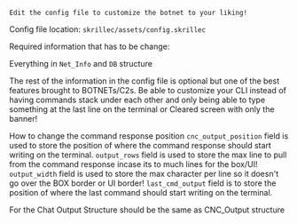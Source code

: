 ``Edit the config file to customize the botnet to your liking!``

Config file location: ``skrillec/assets/config.skrillec``

Required information that has to be change:

Everything in ``Net_Info`` and ``DB`` structure

The rest of the information in the config file is optional but one of the best features brought to BOTNETs/C2s. Be able to customize your CLI instead of having commands stack under each other and only being able to type something at the last line on the terminal or Cleared screen with only the banner!

How to change the command response position
``cnc_output_position`` field is used to store the position of where the command response should start writing on the terminal.
``output_rows`` field is used to store the max line to pull from the command response incase its to much lines for the box/UI!
``output_width`` field is used to store the max character per line so it doesn't go over the BOX border or UI border!
``last_cmd_output`` field is to store the position of where the last command should start writing on the terminal.

For the Chat Output Structure should be the same as CNC_Output structure 